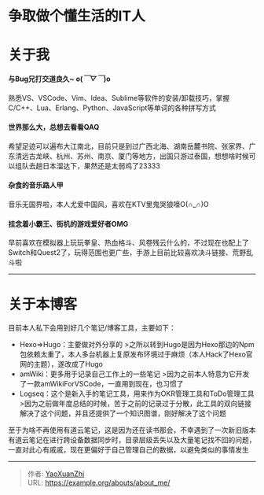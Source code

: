 # 争取做个懂生活的IT人


# 关于我

#### 与Bug兄打交道良久~ o(*￣▽￣*)o
熟悉VS、VSCode、Vim、Idea、Sublime等软件的安装/卸载技巧，掌握C/C&#43;&#43;、Lua、Erlang、Python、JavaScript等单词的各种拼写方式

#### 世界那么大，总想去看看QAQ
希望足迹可以遍布大江南北，目前只是到过广西北海、湖南岳麓书院、张家界、广东清远古龙峡、杭州、苏州、南京、厦门等地方，出国只游过泰国，想想啥时候可以组队去趟日本溜达下，果然还是太弱鸡了23333

#### 杂食的音乐路人甲
音乐无国界啦，本人尤爱中国风，喜欢在KTV里鬼哭狼嚎O(∩_∩)O

#### 挂念着小霸王、街机的游戏爱好者OMG
早前喜欢在模拟器上玩玩拳皇、热血格斗、风卷残云什么的，不过现在也配上了Switch和Quest2了，玩得范围也更广些，手游上目前比较喜欢决斗链接、荒野乱斗啦

---

# 关于本博客
目前本人私下会用到好几个笔记/博客工具，主要如下：
 - Hexo=&gt;Hugo：主要做对外分享的
   &gt;之所以转到Hugo是因为Hexo那边的Npm包依赖太重了，本人多台机器上复原发布环境过于麻烦（本人Hack了Hexo官网的主题），遂改成了Hugo
 - amWiki：更多用于记录自己工作上的一些笔记
   &gt;因为之前本人特意为它开发了一款amWikiForVSCode，一直用到现在，也习惯了
 - Logseq：这个是新入手的笔记工具，用来作为OKR管理工具和ToDo管理工具
   &gt;因为之前做年度总结的时候，苦于之前的记录过于分散，此工具的双向链接解决了这个问题，并且还提供了一个知识图谱，刚好解决了这个问题

至于为啥不再使用有道云笔记，这是因为还在读书那会，不幸遇到了一次新旧版本有道云笔记在进行跨设备数据同步时，目录层级丢失以及大量笔记找不回的问题，一直对此心有戚戚，现在更偏好于自己管理自己的数据，以避免类似的事情发生

---

> 作者: [YaoXuanZhi](https://github.com/YaoXuanZhi)  
> URL: https://example.org/abouts/about_me/  

